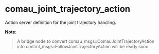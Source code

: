 # comau_joint_trajectory_action

Action server definition for the joint trajectory handling.

**Note:**  
> A bridge node to convert comau_msgs::ComauJointTrajectoryAction into control_msgs::FollowJointTrajectoryAction will be ready soon.
